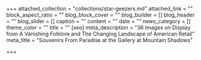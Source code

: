 +++
attached_collection = "collections/star-geezers.md"
attached_link = ""
block_aspect_ratio = ""
blog_block_cover = ""
blog_builder = []
blog_header = ""
blog_slider = []
caption = ""
content = ""
date = ""
news_category = []
theme_color = ""
title = ""
[seo]
meta_description = "36 Images on Display from A Vanishing Folklore and The Changing Landscape of American Retail"
meta_title = "Souvenirs From Paradise at the Gallery at Mountain Shadows"

+++
